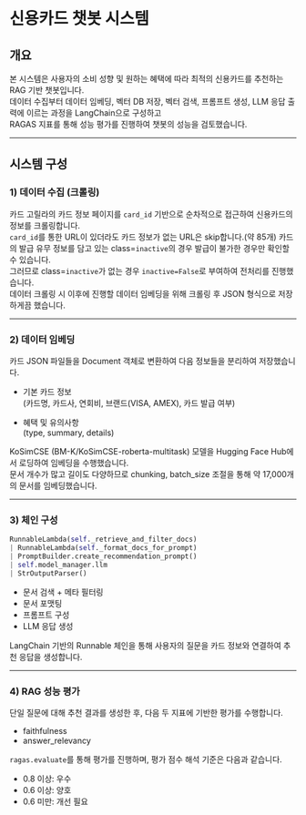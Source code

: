 # 신용카드 챗봇 시스템

## 개요

본 시스템은 사용자의 소비 성향 및 원하는 혜택에 따라 최적의 신용카드를 추천하는 RAG 기반 챗봇입니다.  
데이터 수집부터 데이터 임베딩, 벡터 DB 저장, 벡터 검색, 프롬프트 생성, LLM 응답 출력에 이르는 과정을 LangChain으로 구성하고  
RAGAS 지표를 통해 성능 평가를 진행하여 챗봇의 성능을 검토했습니다.

---

## 시스템 구성

### 1) 데이터 수집 (크롤링)

카드 고릴라의 카드 정보 페이지를 `card_id` 기반으로 순차적으로 접근하여 신용카드의 정보를 크롤링합니다.  
`card_id`를 통한 URL이 있더라도 카드 정보가 없는 URL은 skip합니다.(약 85개)
카드의 발급 유무 정보를 담고 있는 class=`inactive`의 경우 발급이 불가한 경우만 확인할 수 있습니다.  
그러므로 class=`inactive`가 없는 경우 `inactive=False`로 부여하여 전처리를 진행했습니다.  
데이터 크롤링 시 이후에 진행할 데이터 임베딩을 위해 크롤링 후 JSON 형식으로 저장하게끔 했습니다.

---

### 2) 데이터 임베딩

카드 JSON 파일들을 Document 객체로 변환하여 다음 정보들을 분리하여 저장했습니다.

- 기본 카드 정보  
  (카드명, 카드사, 연회비, 브랜드(VISA, AMEX), 카드 발급 여부)

- 혜택 및 유의사항  
  (type, summary, details)

KoSimCSE (BM-K/KoSimCSE-roberta-multitask) 모델을 Hugging Face Hub에서 로딩하여 임베딩을 수행했습니다.  
문서 개수가 많고 길이도 다양하므로 chunking, batch_size 조절을 통해 약 17,000개의 문서를 임베딩했습니다.

---

### 3) 체인 구성

```python
RunnableLambda(self._retrieve_and_filter_docs)
| RunnableLambda(self._format_docs_for_prompt)
| PromptBuilder.create_recommendation_prompt()
| self.model_manager.llm
| StrOutputParser()
```

- 문서 검색 + 메타 필터링
- 문서 포맷팅
- 프롬프트 구성
- LLM 응답 생성

LangChain 기반의 Runnable 체인을 통해 사용자의 질문을 카드 정보와 연결하여 추천 응답을 생성합니다.

---

### 4) RAG 성능 평가

단일 질문에 대해 추천 결과를 생성한 후, 다음 두 지표에 기반한 평가를 수행합니다.

- faithfulness
- answer_relevancy

`ragas.evaluate`를 통해 평가를 진행하며, 평가 점수 해석 기준은 다음과 같습니다.

- 0.8 이상: 우수
- 0.6 이상: 양호
- 0.6 미만: 개선 필요
